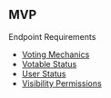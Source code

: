 ## MVP

Endpoint Requirements
- [Voting Mechanics](votingMechanics.md)
- [Votable Status](votableStatus.md)
- [User Status](userStatus.md)
- [Visibility Permissions](visibilityPermission.md)
